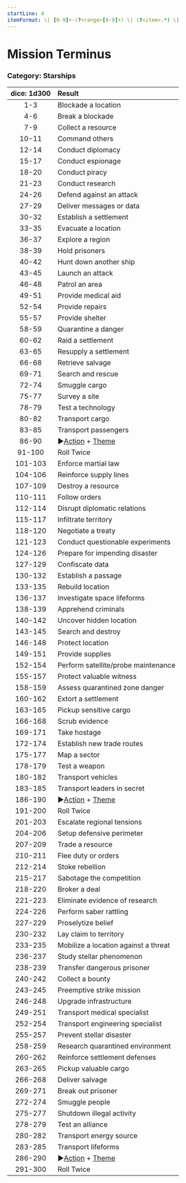 ```yaml
---
startLine: 4
itemFormat: \| [0-9]+-(?<range>[0-9]+) \| (?<item>.*) \|
---
```

# Mission Terminus
### Category: Starships

| dice: 1d300 | Result |
|:----:|:-------|
| 1-3 | Blockade a location |
| 4-6 | Break a blockade |
| 7-9 | Collect a resource |
| 10-11 | Command others |
| 12-14 | Conduct diplomacy |
| 15-17 | Conduct espionage |
| 18-20 | Conduct piracy |
| 21-23 | Conduct research |
| 24-26 | Defend against an attack |
| 27-29 | Deliver messages or data |
| 30-32 | Establish a settlement |
| 33-35 | Evacuate a location |
| 36-37 | Explore a region |
| 38-39 | Hold prisoners |
| 40-42 | Hunt down another ship |
| 43-45 | Launch an attack |
| 46-48 | Patrol an area |
| 49-51 | Provide medical aid |
| 52-54 | Provide repairs |
| 55-57 | Provide shelter |
| 58-59 | Quarantine a danger |
| 60-62 | Raid a settlement |
| 63-65 | Resupply a settlement |
| 66-68 | Retrieve salvage |
| 69-71 | Search and rescue |
| 72-74 | Smuggle cargo |
| 75-77 | Survey a site |
| 78-79 | Test a technology |
| 80-82 | Transport cargo |
| 83-85 | Transport passengers |
| 86-90 | ▶[Action](Core_Action.md) + [Theme](Core_Theme.md) |
| 91-100 | Roll Twice |
| 101-103 | Enforce martial law |
| 104-106 | Reinforce supply lines |
| 107-109 | Destroy a resource |
| 110-111 | Follow orders |
| 112-114 | Disrupt diplomatic relations |
| 115-117 | Infiltrate territory |
| 118-120 | Negotiate a treaty |
| 121-123 | Conduct questionable experiments |
| 124-126 | Prepare for impending disaster |
| 127-129 | Confiscate data |
| 130-132 | Establish a passage |
| 133-135 | Rebuild location |
| 136-137 | Investigate space lifeforms |
| 138-139 | Apprehend criminals |
| 140-142 | Uncover hidden location |
| 143-145 | Search and destroy |
| 146-148 | Protect location |
| 149-151 | Provide supplies |
| 152-154 | Perform satellite/probe maintenance |
| 155-157 | Protect valuable witness |
| 158-159 | Assess quarantined zone danger |
| 160-162 | Extort a settlement |
| 163-165 | Pickup sensitive cargo |
| 166-168 | Scrub evidence |
| 169-171 | Take hostage |
| 172-174 | Establish new trade routes |
| 175-177 | Map a sector |
| 178-179 | Test a weapon |
| 180-182 | Transport vehicles |
| 183-185 | Transport leaders in secret |
| 186-190 | ▶[Action](Core_Action.md) + [Theme](Core_Theme.md) |
| 191-200 | Roll Twice |
| 201-203 | Escalate regional tensions |
| 204-206 | Setup defensive perimeter |
| 207-209 | Trade a resource |
| 210-211 | Flee duty or orders |
| 212-214 | Stoke rebellion |
| 215-217 | Sabotage the competition |
| 218-220 | Broker a deal |
| 221-223 | Eliminate evidence of research |
| 224-226 | Perform saber rattling |
| 227-229 | Proselytize belief |
| 230-232 | Lay claim to territory |
| 233-235 | Mobilize a location against a threat |
| 236-237 | Study stellar phenomenon |
| 238-239 | Transfer dangerous prisoner |
| 240-242 | Collect a bounty |
| 243-245 | Preemptive strike mission |
| 246-248 | Upgrade infrastructure |
| 249-251 | Transport medical specialist |
| 252-254 | Transport engineering specialist |
| 255-257 | Prevent stellar disaster |
| 258-259 | Research quarantined environment |
| 260-262 | Reinforce settlement defenses |
| 263-265 | Pickup valuable cargo |
| 266-268 | Deliver salvage |
| 269-271 | Break out prisoner |
| 272-274 | Smuggle people |
| 275-277 | Shutdown illegal activity |
| 278-279 | Test an alliance |
| 280-282 | Transport energy source |
| 283-285 | Transport lifeforms |
| 286-290 | ▶[Action](Core_Action.md) + [Theme](Core_Theme.md) |
| 291-300 | Roll Twice |